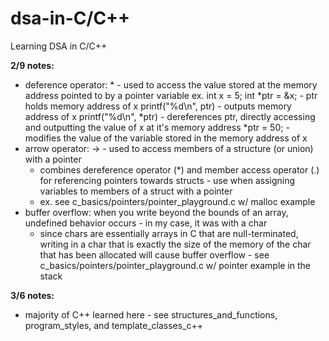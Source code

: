 # dsa-in-C/C++
Learning DSA in C/C++

**2/9 notes:**
- deference operator: * - used to access the value stored at the memory address pointed to by a pointer variable
  ex. int x = 5;
      int *ptr = &x; - ptr holds memory address of x
      printf("%d\n", ptr) - outputs memory address of x
      printf("%d\n", *ptr) - dereferences ptr, directly accessing and outputting the value of x at it's memory address
      *ptr = 50; - modifies the value of the variable stored in the memory address of x
- arrow operator: -> - used to access members of a structure (or union) with a pointer
  - combines dereference operator (*) and member access operator (.) for referencing pointers towards structs - use when assigning variables to members of a struct with a pointer
  - ex. see c_basics/pointers/pointer_playground.c w/ malloc example
- buffer overflow: when you write beyond the bounds of an array, undefined behavior occurs - in my case, it was with a char
  - since chars are essentially arrays in C that are null-terminated, writing in a char that is exactly the size of the memory of the char that has been allocated will cause buffer overflow - see c_basics/pointers/pointer_playground.c w/ pointer example in the stack
    
**3/6 notes:**
  - majority of C++ learned here - see structures_and_functions, program_styles, and template_classes_c++
